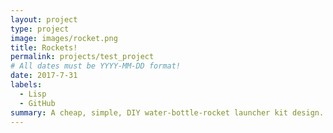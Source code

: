 ```yaml
---
layout: project
type: project
image: images/rocket.png
title: Rockets!
permalink: projects/test_project
# All dates must be YYYY-MM-DD format!
date: 2017-7-31
labels:
  - Lisp
  - GitHub
summary: A cheap, simple, DIY water-bottle-rocket launcher kit design.
---
```

